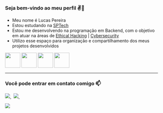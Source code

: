 ### **Seja bem-vindo ao meu perfil** ✌️👀

- Meu nome é Lucas Pereira
- Estou estudando na [SPTech](https://www.sptech.school/)
- Estou me desenvolvendo na programação em Backend, com o objetivo em atuar na áreas de [Ethical Hacking](https://www.ibm.com/br-pt/topics/ethical-hacking) | [Cybersecurity](https://www.ibm.com/br-pt/topics/cybersecurity)
- Utilizo esse espaço para organização e compartilhamento dos meus projetos desenvolvidos

<div display="inline"> 
<img width='50' height='50' src="https://cdn.jsdelivr.net/gh/devicons/devicon@latest/icons/html5/html5-original.svg" />    
<img width='50' height='50' src="https://cdn.jsdelivr.net/gh/devicons/devicon@latest/icons/git/git-original.svg" />
<img width='50' height='50' src="https://cdn.jsdelivr.net/gh/devicons/devicon@latest/icons/mysql/mysql-original-wordmark.svg" />
<img width='50' height='50' src="https://cdn.jsdelivr.net/gh/devicons/devicon@latest/icons/javascript/javascript-original.svg" />    
</div>

---   

### **Você pode entrar em contato comigo** 📫

<a href="https://www.instagram.com/lcx.amorim/">
 <img src="https://img.shields.io/badge/Instagram-%23E4405F.svg?style=for-the-badge&logo=Instagram&logoColor=white" />
</a>&nbsp;
<a href="mailto:eticalscriptsilent@gmail.com">
 <img src="https://img.shields.io/badge/Gmail-D14836?style=for-the-badge&logo=gmail&logoColor=white" />
</a>&nbsp;
<p></p>

![](https://media1.tenor.com/m/PhnZUt2djmkAAAAd/matrix-elmo.gif)

